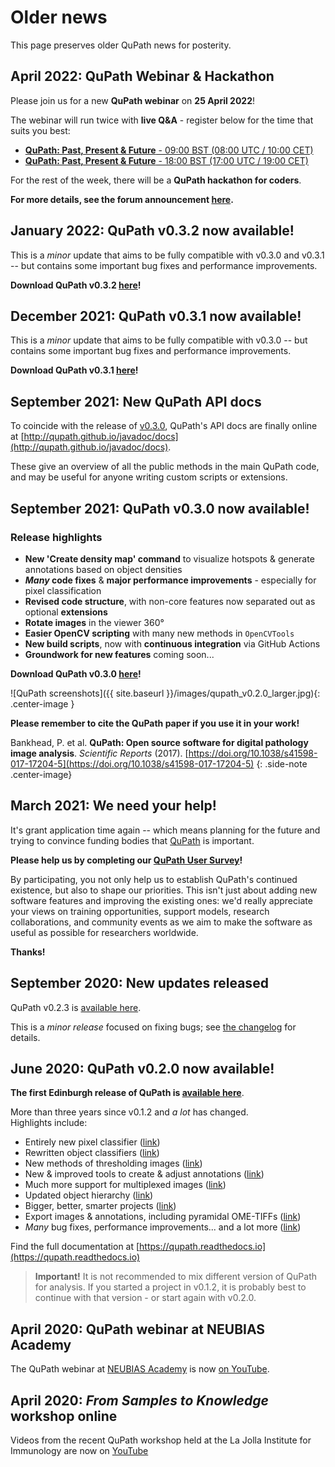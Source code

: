 # Older news

This page preserves older QuPath news for posterity.

## April 2022: QuPath Webinar & Hackathon

Please join us for a new **QuPath webinar** on **25 April 2022**!

The webinar will run twice with **live Q&A** - register below for the time that suits you best:

* [**QuPath: Past, Present & Future** - 09:00 BST (08:00 UTC / 10:00 CET)](https://teams.microsoft.com/registration/sAafLmkWiUWHiRCgaTTcYQ,lCxQUFpGhUiXcIjHVa19KQ,Z21v_XIo00i6f-BkeurL6w,9tkg65MNAUe9pACAAtMMdw,-monpQEEnUOqvAkQAYk2-A,NUAJljwkG0mt0fhTEhMlcA?mode=read&tenantId=2e9f06b0-1669-4589-8789-10a06934dc61)
* [**QuPath: Past, Present & Future** - 18:00 BST (17:00 UTC / 19:00 CET)](https://teams.microsoft.com/registration/sAafLmkWiUWHiRCgaTTcYQ,lCxQUFpGhUiXcIjHVa19KQ,Z21v_XIo00i6f-BkeurL6w,C7YORnzI7UGXc_lkMD3UEA,8Z1TcKu-BUW2SD8shP1JFw,7gOmQInma0Ki9TtuHF5Vhg?mode=read&tenantId=2e9f06b0-1669-4589-8789-10a06934dc61)

For the rest of the week, there will be a **QuPath hackathon for coders**.

**For more details, see the forum announcement [here](https://forum.image.sc/t/april-2022-qupath-webinar-hackathon/65779).**


## January 2022: QuPath v0.3.2 now available!

This is a *minor* update that aims to be fully compatible with v0.3.0 and v0.3.1 -- but contains some important bug fixes and performance improvements.

**Download QuPath v0.3.2 [here](https://github.com/qupath/qupath/releases/tag/v0.3.2)!**


## December 2021: QuPath v0.3.1 now available!

This is a *minor* update that aims to be fully compatible with v0.3.0 -- but contains some important bug fixes and performance improvements.

**Download QuPath v0.3.1 [here](https://github.com/qupath/qupath/releases/tag/v0.3.1)!**

## September 2021: New QuPath API docs

To coincide with the release of [v0.3.0](https://github.com/qupath/qupath/releases/tag/v0.3.0), QuPath's API docs are finally online at [http://qupath.github.io/javadoc/docs](http://qupath.github.io/javadoc/docs).

These give an overview of all the public methods in the main QuPath code, and may be useful for anyone writing custom scripts or extensions.

## September 2021: QuPath v0.3.0 now available!

### Release highlights
* **New 'Create density map' command** to visualize hotspots & generate annotations based on object densities
* **_Many_ code fixes** & **major performance improvements** - especially for pixel classification
* **Revised code structure**, with non-core features now separated out as optional **extensions**
* **Rotate images** in the viewer 360&deg;
* **Easier OpenCV scripting** with many new methods in `OpenCVTools`
* **New build scripts**, now with **continuous integration** via GitHub Actions
* **Groundwork for new features** coming soon...

**Download QuPath v0.3.0 [here](https://github.com/qupath/qupath/releases/tag/v0.3.0)!**

![QuPath screenshots]({{ site.baseurl }}/images/qupath_v0.2.0_larger.jpg){: .center-image }

**Please remember to cite the QuPath paper if you use it in your work!**

Bankhead, P. et al. **QuPath: Open source software for digital pathology image analysis**. _Scientific Reports_ (2017). [https://doi.org/10.1038/s41598-017-17204-5](https://doi.org/10.1038/s41598-017-17204-5)
{: .side-note .center-image}

## March 2021: We need your help!

It's grant application time again -- which means planning for the future and trying to convince funding bodies that [QuPath](http://qupath.github.io) is important.

**Please help us by completing our [QuPath User Survey](https://edinburgh.onlinesurveys.ac.uk/qupath-user-survey-2021)!**

By participating, you not only help us to establish QuPath's continued existence, but also to shape our priorities. This isn't just about adding new software features and improving the existing ones: we'd really appreciate your views on training opportunities, support models, research collaborations, and community events as we aim to make the software as useful as possible for researchers worldwide.

**Thanks!**


## September 2020: New updates released

QuPath v0.2.3 is [available here](https://github.com/qupath/qupath/releases/latest).

This is a *minor release* focused on fixing bugs; see [the changelog](https://github.com/qupath/qupath/blob/master/CHANGELOG.md) for details.

## June 2020: QuPath v0.2.0 now available!

**The first Edinburgh release of QuPath is [available here](https://github.com/qupath/qupath/releases/latest)**.

More than three years since v0.1.2 and *a lot* has changed. <br/>
Highlights include:
* Entirely new pixel classifier ([link](https://qupath.readthedocs.io/en/latest/docs/tutorials/pixel_classification.html))
* Rewritten object classifiers ([link](https://qupath.readthedocs.io/en/latest/docs/tutorials/cell_classification.html))
* New methods of thresholding images ([link](https://qupath.readthedocs.io/en/latest/docs/tutorials/thresholding.html))
* New & improved tools to create & adjust annotations ([link](https://qupath.readthedocs.io/en/latest/docs/starting/annotating.html))
* Much more support for multiplexed images ([link](https://qupath.readthedocs.io/en/latest/docs/tutorials/multiplex_analysis.html))
* Updated object hierarchy ([link](https://qupath.readthedocs.io/en/latest/docs/concepts/object_hierarchy.html))
* Bigger, better, smarter projects ([link](https://qupath.readthedocs.io/en/latest/docs/tutorials/projects.html))
* Export images & annotations, including pyramidal OME-TIFFs ([link](https://qupath.readthedocs.io/en/latest/docs/advanced/exporting_images.html))
* *Many* bug fixes, performance improvements... and a lot more ([link](https://github.com/qupath/qupath/blob/master/CHANGELOG.md))

Find the full documentation at [https://qupath.readthedocs.io](https://qupath.readthedocs.io)

> **Important!** It is not recommended to mix different version of QuPath for analysis. If you started a project in v0.1.2, it is probably best to continue with that version - or start again with v0.2.0.

## April 2020: QuPath webinar at NEUBIAS Academy
The QuPath webinar at [NEUBIAS Academy](https://neubiasacademy.org/) is now [on YouTube](https://youtu.be/4An5n6Y_rRI).

## April 2020: *From Samples to Knowledge* workshop online
Videos from the recent QuPath workshop held at the La Jolla Institute for Immunology are now on [YouTube](https://www.youtube.com/playlist?list=PLlGXRBscPbCD89fRULm4peopF57qugciN)
